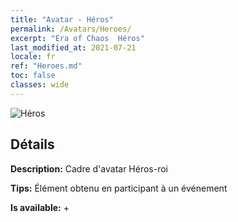 ```yaml
---
title: "Avatar - Héros"
permalink: /Avatars/Heroes/
excerpt: "Era of Chaos  Héros"
last_modified_at: 2021-07-21
locale: fr
ref: "Heroes.md"
toc: false
classes: wide
---
```

 ![Héros](/images/a/avatarFrame_49.png)

## Détails

 **Description:** Cadre d'avatar Héros-roi 

 **Tips:** Élément obtenu en participant à un événement 

 **Is available:**  + 

